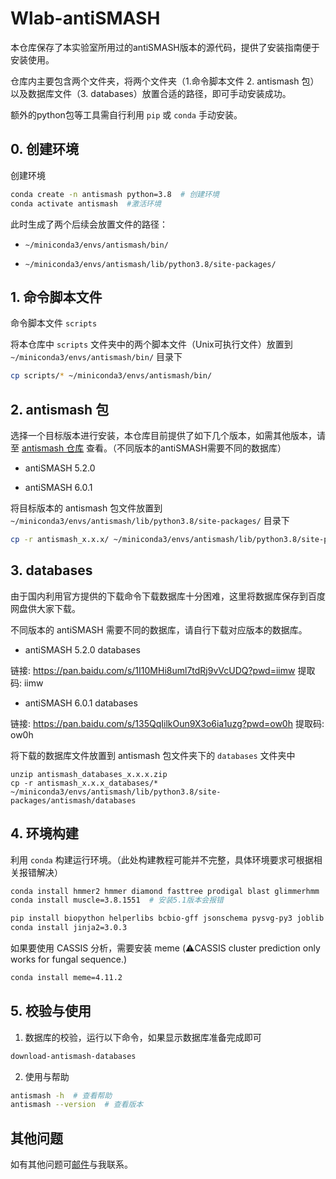 # Wlab-antiSMASH

本仓库保存了本实验室所用过的antiSMASH版本的源代码，提供了安装指南便于安装使用。

仓库内主要包含两个文件夹，将两个文件夹（1.命令脚本文件 2. antismash 包）以及数据库文件（3. databases）放置合适的路径，即可手动安装成功。

额外的python包等工具需自行利用 `pip` 或 `conda` 手动安装。



## 0. 创建环境

创建环境

```bash
conda create -n antismash python=3.8  # 创建环境
conda activate antismash  #激活环境
```

此时生成了两个后续会放置文件的路径：

- `~/miniconda3/envs/antismash/bin/` 

- `~/miniconda3/envs/antismash/lib/python3.8/site-packages/`



## 1. 命令脚本文件

命令脚本文件 `scripts`

将本仓库中 `scripts` 文件夹中的两个脚本文件（Unix可执行文件）放置到 `~/miniconda3/envs/antismash/bin/` 目录下

```bash
cp scripts/* ~/miniconda3/envs/antismash/bin/
```



## 2. antismash 包

选择一个目标版本进行安装，本仓库目前提供了如下几个版本，如需其他版本，请至 [antismash 仓库](https://github.com/antismash/antismash) 查看。（不同版本的antiSMASH需要不同的数据库）

- antiSMASH 5.2.0

- antiSMASH 6.0.1

将目标版本的 antismash 包文件放置到 `~/miniconda3/envs/antismash/lib/python3.8/site-packages/` 目录下

```bash
cp -r antismash_x.x.x/ ~/miniconda3/envs/antismash/lib/python3.8/site-packages/antismash  # 将 x.x.x 改为你的目标版本号
```



## 3. databases

由于国内利用官方提供的下载命令下载数据库十分困难，这里将数据库保存到百度网盘供大家下载。

不同版本的 antiSMASH 需要不同的数据库，请自行下载对应版本的数据库。

- antiSMASH 5.2.0 databases

链接: https://pan.baidu.com/s/1I10MHi8uml7tdRj9vVcUDQ?pwd=iimw 提取码: iimw 

- antiSMASH 6.0.1 databases

链接: https://pan.baidu.com/s/135QqIilkOun9X3o6ia1uzg?pwd=ow0h 提取码: ow0h 



将下载的数据库文件放置到 antismash 包文件夹下的 `databases` 文件夹中

```
unzip antismash_databases_x.x.x.zip
cp -r antismash_x.x.x_databases/* ~/miniconda3/envs/antismash/lib/python3.8/site-packages/antismash/databases
```



## 4. 环境构建

利用 `conda` 构建运行环境。（此处构建教程可能并不完整，具体环境要求可根据相关报错解决）

```bash
conda install hmmer2 hmmer diamond fasttree prodigal blast glimmerhmm
conda install muscle=3.8.1551  # 安装5.1版本会报错
```

```bash
pip install biopython helperlibs bcbio-gff jsonschema pysvg-py3 joblib scikit-learn matplotlib pyscss
conda install jinja2=3.0.3
```

如果要使用 CASSIS 分析，需要安装 meme (⚠️CASSIS cluster prediction only works for fungal sequence.)

```bash
conda install meme=4.11.2
```



## 5. 校验与使用

1. 数据库的校验，运行以下命令，如果显示数据库准备完成即可

```bash
download-antismash-databases
```

2. 使用与帮助

```bash
antismash -h  # 查看帮助
antismash --version  # 查看版本
```



## 其他问题

如有其他问题可[邮件](mailto:gavinchou99@126.com)与我联系。

